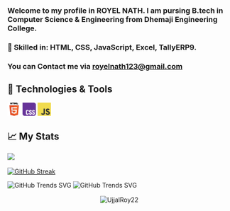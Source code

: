 ### Welcome to my profile in ROYEL NATH. I am pursing B.tech in Computer Science & Engineering from Dhemaji Engineering College.


### 💼 Skilled in: HTML, CSS, JavaScript, Excel, TallyERP9.

 ### You can Contact me via royelnath123@gmail.com


 ## 🔧 Technologies & Tools

<code><img height="30" src="https://raw.githubusercontent.com/github/explore/80688e429a7d4ef2fca1e82350fe8e3517d3494d/topics/html/html.png"></code>
<code><img height="30" src="https://raw.githubusercontent.com/github/explore/80688e429a7d4ef2fca1e82350fe8e3517d3494d/topics/css/css.png"></code>
<code><img height="30" src="https://raw.githubusercontent.com/github/explore/80688e429a7d4ef2fca1e82350fe8e3517d3494d/topics/javascript/javascript.png"></code>

 ## &#x1f4c8; My Stats

![](https://github.com/royelnath)


[![GitHub Streak](https://streak-stats.demolab.com?user=royel.nath&theme=github-light&date_format=M%20j%5B%2C%20Y%5D)](https://git.io/streak-stats)

![GitHub Trends SVG](https://api.githubtrends.io/user/svg/UjjalRoy22/langs?time_range=one_year&use_percent=True&include_private=True&group=other&theme=bright_lights)
![GitHub Trends SVG](https://api.githubtrends.io/user/svg/UjjalRoy22/repos?time_range=one_year&include_private=True&group=other&loc_metric=changed&theme=bright_lights)

<p align="center"><img align="center" src="https://github-readme-stats.vercel.app/api?username=UjjalRoy22&show_icons=true&locale=en" alt="UjjalRoy22" /></p>



<!--
**UjjalRoy22/UjjalRoy22** is a ✨ _special_ ✨ repository because its `README.md` (this file) appears on your GitHub profile.

Here are some ideas to get you started:

![](https://komarev.com/ghpvc/?username=UjjalRoy22)

-
-->





